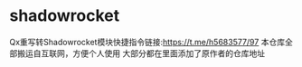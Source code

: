 # shadowrocket
Qx重写转Shadowrocket模块快捷指令链接:https://t.me/h5683577/97
本仓库全部搬运自互联网，方便个人使用
大部分都在里面添加了原作者的仓库地址
